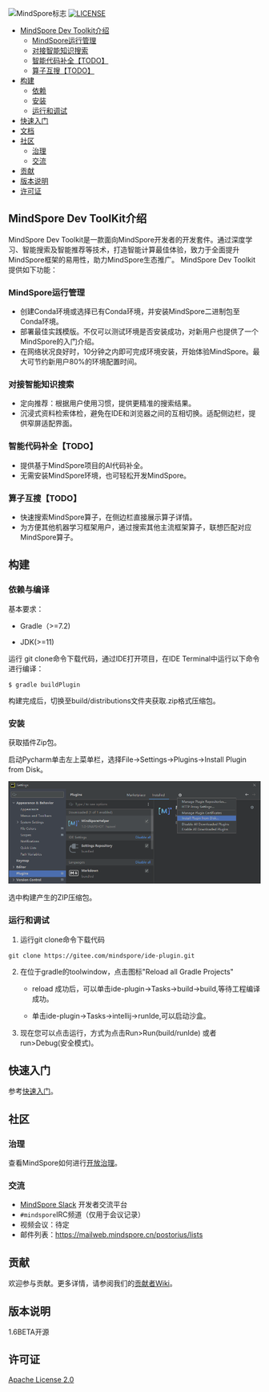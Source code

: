![MindSpore标志](https://gitee.com/mindspore/mindspore/raw/master/docs/MindSpore-logo.png "MindSpore logo")
[![LICENSE](https://img.shields.io/github/license/mindspore-ai/mindspore.svg?style=flat-square)](https://github.com/mindspore-ai/mindspore/blob/master/LICENSE)



<!-- TOC -->

- [MindSpore Dev Toolkit介绍](#mindspore-dev-toolkit介绍)
    - [MindSpore运行管理](#mindspore运行管理)
    - [对接智能知识搜索](#对接智能知识搜索)
    - [智能代码补全【TODO】](#智能代码补全todo)
    - [算子互搜【TODO】](#算子互搜todo)
- [构建](#构建)
    - [依赖](#依赖)
    - [安装](#安装)
    - [运行和调试](#运行和调试) 
- [快速入门](#快速入门)
- [文档](#文档)
- [社区](#社区)
    - [治理](#治理)
    - [交流](#交流)
- [贡献](#贡献)
- [版本说明](#版本说明)
- [许可证](#许可证)

<!-- /TOC -->

## MindSpore Dev ToolKit介绍

MindSpore Dev Toolkit是一款面向MindSpore开发者的开发套件。通过深度学习、智能搜索及智能推荐等技术，打造智能计算最佳体验，致力于全面提升MindSpore框架的易用性，助力MindSpore生态推广。 
MindSpore Dev Toolkit提供如下功能：

### MindSpore运行管理
* 创建Conda环境或选择已有Conda环境，并安装MindSpore二进制包至Conda环境。
* 部署最佳实践模版。不仅可以测试环境是否安装成功，对新用户也提供了一个MindSpore的入门介绍。
* 在网络状况良好时，10分钟之内即可完成环境安装，开始体验MindSpore。最大可节约新用户80%的环境配置时间。

### 对接智能知识搜索
* 定向推荐：根据用户使用习惯，提供更精准的搜索结果。
* 沉浸式资料检索体检，避免在IDE和浏览器之间的互相切换。适配侧边栏，提供窄屏适配界面。

### 智能代码补全【TODO】
* 提供基于MindSpore项目的AI代码补全。
* 无需安装MindSpore环境，也可轻松开发MindSpore。

### 算子互搜【TODO】
* 快速搜索MindSpore算子，在侧边栏直接展示算子详情。
* 为方便其他机器学习框架用户，通过搜索其他主流框架算子，联想匹配对应MindSpore算子。


## 构建

### 依赖与编译

基本要求：

* Gradle（>=7.2)

* JDK(>=11)

运行 git clone命令下载代码，通过IDE打开项目，在IDE Terminal中运行以下命令进行编译：

  ```
$ gradle buildPlugin
  ```

构建完成后，切换至build/distributions文件夹获取.zip格式压缩包。

### 安装

获取插件Zip包。

启动Pycharm单击左上菜单栏，选择File->Settings->Plugins->Install Plugin from Disk。

![image-20211223175637989](./images/image-20211223175637989.png)

选中构建产生的ZIP压缩包。


### 运行和调试

1. 运行git clone命令下载代码

```
git clone https://gitee.com/mindspore/ide-plugin.git
```

2. 在位于gradle的toolwindow，点击图标"Reload all Gradle Projects"

   * reload 成功后，可以单击ide-plugin->Tasks->build->build,等待工程编译成功。

   * 单击ide-plugin->Tasks->intellij->runIde,可以启动沙盒。

3. 现在您可以点击运行，方式为点击Run>Run(build/runIde) 或者run>Debug(安全模式)。

## 快速入门

参考[快速入门](https://gitee.com/mindspore/ide-plugin/blob/master/MindSpore%20Dev%20Toolkit.md)。

## 社区

### 治理

查看MindSpore如何进行[开放治理](https://gitee.com/mindspore/community/blob/master/governance.md)。

### 交流

- [MindSpore Slack](https://join.slack.com/t/mindspore/shared_invite/zt-dgk65rli-3ex4xvS4wHX7UDmsQmfu8w) 开发者交流平台
- `#mindspore`IRC频道（仅用于会议记录）
- 视频会议：待定
- 邮件列表：<https://mailweb.mindspore.cn/postorius/lists>

## 贡献

欢迎参与贡献。更多详情，请参阅我们的[贡献者Wiki](https://gitee.com/mindspore/mindspore/blob/master/CONTRIBUTING.md)。

## 版本说明

1.6BETA开源

## 许可证

[Apache License 2.0](https://gitee.com/mindspore/mindspore#/mindspore/mindspore/blob/master/LICENSE)
